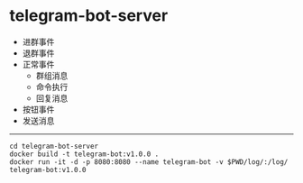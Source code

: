 # telegram-bot-server

- 进群事件
- 退群事件
- 正常事件
  - 群组消息
  - 命令执行
  - 回复消息
- 按钮事件
- 发送消息

---

```shell
cd telegram-bot-server
docker build -t telegram-bot:v1.0.0 .
docker run -it -d -p 8080:8080 --name telegram-bot -v $PWD/log/:/log/ telegram-bot:v1.0.0
```
